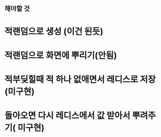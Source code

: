 ## 해야할 것

# 적랜덤으로 생성 (이건 된듯)
# 적랜덤으로 화면에 뿌리기(안됨)
# 적부딪힐때 적 하나 없애면서 레디스로 저장(미구현)
# 돌아오면 다시 레디스에서 값 받아서 뿌려주기( 미구현)
